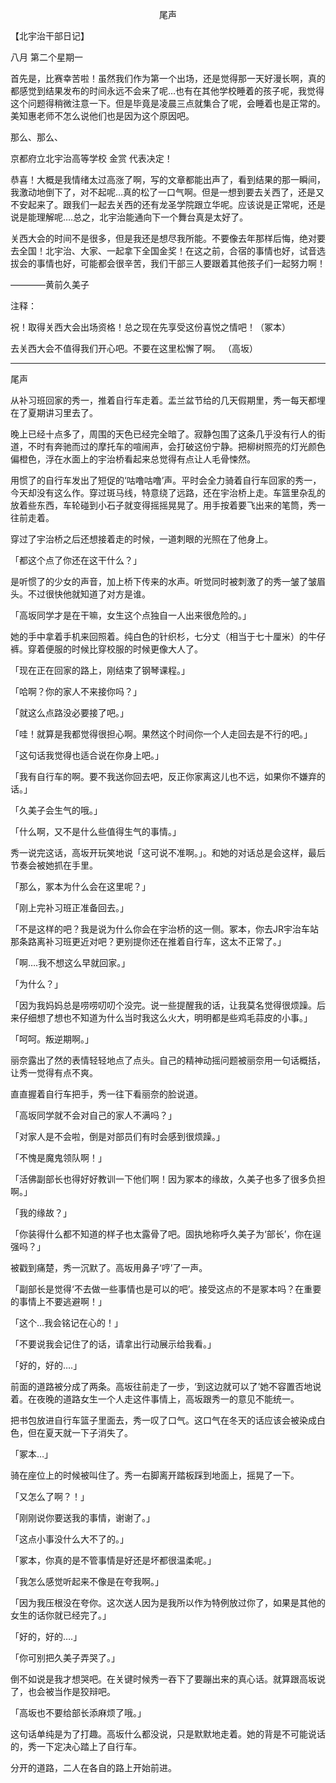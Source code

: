 <p align="center">尾声</p>

【北宇治干部日记】

八月 第二个星期一

首先是，比赛幸苦啦！虽然我们作为第一个出场，还是觉得那一天好漫长啊，真的都感觉到结果发布的时间永远不会来了呢…也有在其他学校睡着的孩子呢，我觉得这个问题得稍微注意一下。但是毕竟是凌晨三点就集合了呢，会睡着也是正常的。美知惠老师不怎么说他们也是因为这个原因吧。

那么、那么、

京都府立北宇治高等学校 金赏 代表决定！

恭喜！大概是我情绪太过高涨了啊，写的文章都能出声了，看到结果的那一瞬间，我激动地倒下了，对不起呢…真的松了一口气啊。但是一想到要去关西了，还是又不安起来了。跟我们一起去关西的还有龙圣学院跟立华呢。应该说是正常呢，还是说是能理解呢….总之，北宇治能通向下一个舞台真是太好了。

关西大会的时间不是很多，但是我还是想尽我所能。不要像去年那样后悔，绝对要去全国！北宇治、大家、一起拿下全国金奖！在这之前，合宿的事情也好，试音选拔会的事情也好，可能都会很辛苦，我们干部三人要跟着其他孩子们一起努力啊！

————黄前久美子

注释：

祝！取得关西大会出场资格！总之现在先享受这份喜悦之情吧！（冢本）

去关西大会不值得我们开心吧。不要在这里松懈了啊。 （高坂）

* * *

尾声

从补习班回家的秀一，推着自行车走着。盂兰盆节给的几天假期里，秀一每天都埋在了夏期讲习里去了。

晚上已经十点多了，周围的天色已经完全暗了。寂静包围了这条几乎没有行人的街道，不时有奔驰而过的摩托车的喧闹声，会打破这份宁静。把柳树照亮的灯光颜色偏橙色，浮在水面上的宇治桥看起来总觉得有点让人毛骨悚然。

用惯了的自行车发出了短促的‘咕噜咕噜’声。平时会全力骑着自行车回家的秀一，今天却没有这么作。穿过斑马线，特意绕了远路，还在宇治桥上走。车篮里杂乱的放着些东西，车轮碰到小石子就变得摇摇晃晃了。用手按着要飞出来的笔筒，秀一往前走着。

穿过了宇治桥之后还想接着走的时候，一道刺眼的光照在了他身上。

「都这个点了你还在这干什么？」

是听惯了的少女的声音，加上桥下传来的水声。听觉同时被刺激了的秀一皱了皱眉头。不过很快他就知道了对方是谁。

「高坂同学才是在干嘛，女生这个点独自一人出来很危险的。」

她的手中拿着手机来回照着。纯白色的针织杉，七分丈（相当于七十厘米）的牛仔裤。穿着便服的时候比穿校服的时候更像大人了。

「现在正在回家的路上，刚结束了钢琴课程。」

「哈啊？你的家人不来接你吗？」

「就这么点路没必要接了吧。」

「哇！就算是我都觉得很担心啊。果然这个时间你一个人走回去是不行的吧。」

「这句话我觉得也适合说在你身上吧。」

「我有自行车的啊。要不我送你回去吧，反正你家离这儿也不远，如果你不嫌弃的话。」

「久美子会生气的哦。」

「什么啊，又不是什么些值得生气的事情。」

秀一说完这话，高坂开玩笑地说「这可说不准啊。」。和她的对话总是会这样，最后节奏会被她抓在手里。

「那么，冢本为什么会在这里呢？」

「刚上完补习班正准备回去。」

「不是这样的吧？我是说为什么你会在宇治桥的这一侧。冢本，你去JR宇治车站那条路离补习班更近对吧？更别提你还在推着自行车，这太不正常了。」

「啊….我不想这么早就回家。」

「为什么？」

「因为我妈妈总是唠唠叨叨个没完。说一些提醒我的话，让我莫名觉得很烦躁。后来仔细想了想也不知道为什么当时我这么火大，明明都是些鸡毛蒜皮的小事。」

「呵呵。叛逆期啊。」

丽奈露出了然的表情轻轻地点了点头。自己的精神动摇问题被丽奈用一句话概括，让秀一觉得有点不爽。

直直握着自行车把手，秀一往下看丽奈的脸说道。

「高坂同学就不会对自己的家人不满吗？」

「对家人是不会啦，倒是对部员们有时会感到很烦躁。」

「不愧是魔鬼领队啊！」

「活佛副部长也得好好教训一下他们啊！因为冢本的缘故，久美子也多了很多负担啊。」

「我的缘故？」

「你装得什么都不知道的样子也太露骨了吧。固执地称呼久美子为‘部长’，你在逞强吗？」

被戳到痛楚，秀一沉默了。高坂用鼻子‘哼’了一声。

「副部长是觉得‘不去做一些事情也是可以的吧’。接受这点的不是冢本吗？在重要的事情上不要逃避啊！」

「这个…我会铭记在心的！」

「不要说我会记住了的话，请拿出行动展示给我看。」

「好的，好的….」

前面的道路被分成了两条。高坂往前走了一步，‘到这边就可以了’她不容置否地说着。在夜晚的道路女生一个人走这件事情上，高坂跟秀一的意见不能统一。

把书包放进自行车篮子里面去，秀一叹了口气。这口气在冬天的话应该会被染成白色，但在夏天就一下子消失了。

「冢本…」

骑在座位上的时候被叫住了。秀一右脚离开踏板踩到地面上，摇晃了一下。

「又怎么了啊？！」

「刚刚说你要送我的事情，谢谢了。」

「这点小事没什么大不了的。」

「冢本，你真的是不管事情是好还是坏都很温柔呢。」

「我怎么感觉听起来不像是在夸我啊。」

「因为我压根没在夸你。这次送人因为是我所以作为特例放过你了，如果是其他的女生的话你就已经完了。」

「好的，好的….」

「你可别把久美子弄哭了。」

倒不如说是我才想哭吧。在关键时候秀一吞下了要蹦出来的真心话。就算跟高坂说了，也会被当作是狡辩吧。

「高坂也不要给部长添麻烦了哦。」

这句话单纯是为了打趣。高坂什么都没说，只是默默地走着。她的背是不可能说话的，秀一下定决心踏上了自行车。

分开的道路，二人在各自的路上开始前进。

